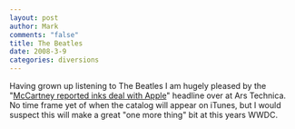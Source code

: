 ```yaml
--- 
layout: post
author: Mark
comments: "false"
title: The Beatles
date: 2008-3-9
categories: diversions
---
```

Having grown up listening to The Beatles I am hugely pleased by the "<a href="http://arstechnica.com/journals/apple.ars/2008/03/09/mccartney-reportedly-inks-deal-with-apple" title="McCartney reportedly inks deal with Apple">McCartney reported inks deal with Apple</a>" headline over at Ars Technica.  No time frame yet of when the catalog will appear on iTunes, but I would suspect this will make a great "one more thing" bit at this years WWDC.
